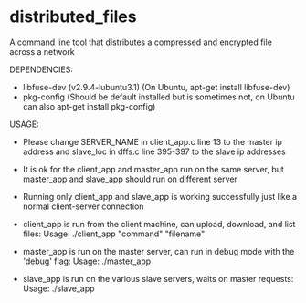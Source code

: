 # distributed_files
A command line tool that distributes a compressed and encrypted file across a network

DEPENDENCIES:

* libfuse-dev (v2.9.4-lubuntu3.1) (On Ubuntu, apt-get install libfuse-dev)
* pkg-config (Should be default installed but is sometimes not, on Ubuntu can also apt-get install pkg-config)

USAGE:
* Please change SERVER_NAME in client_app.c line 13 to the master ip address and slave_loc in dffs.c line 395-397 to the slave ip addresses
* It is ok for the client_app and master_app run on the same server, but master_app and slave_app should run on different server
* Running only client_app and slave_app is working successfully just like a normal client-server connection 

* client_app is run from the client machine, can upload, download, and list files:
  Usage: ./client_app "command" "filename"
* master_app is run on the master server, can run in debug mode with the 'debug' flag:
  Usage: ./master_app 
* slave_app is run on the various slave servers, waits on master requests:
  Usage: ./slave_app
